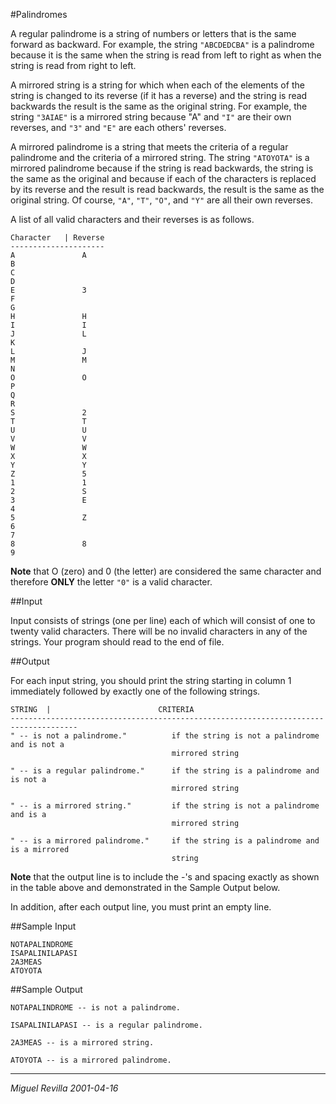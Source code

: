 #Palindromes 

A regular palindrome is a string of numbers or letters that is the same forward as backward. For example, the string ``"ABCDEDCBA"`` is a palindrome because it is the same when the string is read from left to right as when the string is read from right to left.


A mirrored string is a string for which when each of the elements of the string is changed to its reverse (if it has a reverse) and the string is read backwards the result is the same as the original string. For example, the string ``"3AIAE"`` is a mirrored string because "A" and ``"I"`` are their own reverses, and ``"3"`` and ``"E"`` are each others' reverses.


A mirrored palindrome is a string that meets the criteria of a regular palindrome and the criteria of a mirrored string. The string ``"ATOYOTA"`` is a mirrored palindrome because if the string is read backwards, the string is the same as the original and because if each of the characters is replaced by its reverse and the result is read backwards, the result is the same as the original string. Of course, ``"A"``, ``"T"``, ``"O"``, and ``"Y"`` are all their own reverses.

A list of all valid characters and their reverses is as follows.


	Character	| Reverse	
	---------------------
	A				A	
	B			
	C		
	D		
	E				3	
	F		
	G		
	H				H	
	I				I	
	J				L	
	K		
	L				J	
	M				M	
	N		
	O				O	
	P		
	Q		
	R		
	S				2	
	T				T	
	U				U	
	V				V	
	W				W	
	X				X	
	Y				Y	
	Z				5
	1				1
	2				S
	3				E
	4	
	5				Z
	6
	7
	8				8
	9
	

**Note** that O (zero) and 0 (the letter) are considered the same character and therefore **ONLY** the letter ``"0"`` is a valid character.

##Input 

Input consists of strings (one per line) each of which will consist of one to twenty valid characters. There will be no invalid characters in any of the strings. Your program should read to the end of file.

##Output 

For each input string, you should print the string starting in column 1 immediately followed by exactly one of the following strings.

	STRING	|						 CRITERIA
	-------------------------------------------------------------------------------------
	" -- is not a palindrome."	 		if the string is not a palindrome and is not a
										mirrored string
	
	" -- is a regular palindrome."	 	if the string is a palindrome and is not a
										mirrored string
	
	" -- is a mirrored string."	 		if the string is not a palindrome and is a
										mirrored string
	
	" -- is a mirrored palindrome."	 	if the string is a palindrome and is a mirrored
										string
	
**Note** that the output line is to include the -'s and spacing exactly as shown in the table above and demonstrated in the Sample Output below.

In addition, after each output line, you must print an empty line.

##Sample Input 

	NOTAPALINDROME 
	ISAPALINILAPASI 
	2A3MEAS 
	ATOYOTA

##Sample Output 

	NOTAPALINDROME -- is not a palindrome.
	 
	ISAPALINILAPASI -- is a regular palindrome.
 
	2A3MEAS -- is a mirrored string.
 
	ATOYOTA -- is a mirrored palindrome.

---
*Miguel Revilla 2001-04-16*